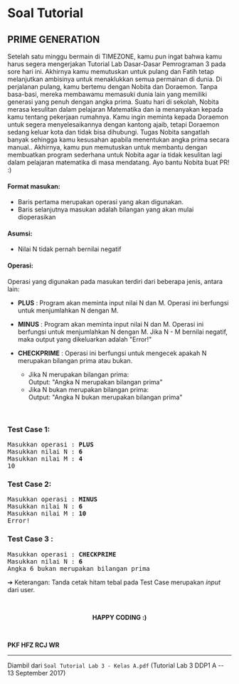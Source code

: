 # Soal Tutorial

## PRIME GENERATION

Setelah satu minggu bermain di TIMEZONE, kamu pun ingat bahwa kamu harus segera
mengerjakan Tutorial Lab Dasar-Dasar Pemrograman 3 pada sore hari ini.
Akhirnya kamu memutuskan untuk pulang dan Fatih tetap melanjutkan ambisinya
untuk menaklukkan semua permainan di dunia. Di perjalanan pulang, kamu bertemu
dengan Nobita dan Doraemon. Tanpa basa-basi, mereka membawamu memasuki dunia
lain yang memiliki generasi yang penuh dengan angka prima. Suatu hari di
sekolah, Nobita merasa kesulitan dalam pelajaran Matematika dan ia menanyakan
kepada kamu tentang pekerjaan rumahnya. Kamu ingin meminta kepada Doraemon
untuk segera menyelesaikannya dengan kantong ajaib, tetapi Doraemon sedang
keluar kota dan tidak bisa dihubungi. Tugas Nobita sangatlah banyak sehingga
kamu kesusahan apabila menentukan angka prima secara manual.. Akhirnya, kamu
pun memutuskan untuk membantu dengan membuatkan program sederhana untuk Nobita
agar ia tidak kesulitan lagi dalam pelajaran matematika di masa mendatang.
Ayo bantu Nobita buat PR! :)

#### Format masukan:

- Baris pertama merupakan operasi yang akan digunakan.
- Baris selanjutnya masukan adalah bilangan yang akan mulai dioperasikan

#### Asumsi:

- Nilai N tidak pernah bernilai negatif

#### Operasi:

Operasi yang digunakan pada masukan terdiri dari beberapa jenis, antara lain:

- **PLUS** :
  Program akan meminta input nilai N dan M. Operasi ini berfungsi untuk
  menjumlahkan N dengan M.

- **MINUS** :
  Program akan meminta input nilai N dan M. Operasi ini berfungsi untuk
  menjumlahkan N dengan M. Jika N - M bernilai negatif, maka output yang
  dikeluarkan adalah "Error!"

- **CHECKPRIME** :
  Operasi ini berfungsi untuk mengecek apakah N merupakan bilangan prima atau
  bukan.
  - Jika N merupakan bilangan prima:  
    Output: "Angka N merupakan bilangan prima"
  - Jika N bukan merupakan bilangan prima:  
    Output: "Angka N bukan merupakan bilangan prima"

<br>

### Test Case 1:

<pre>
Masukkan operasi : <b>PLUS</b>
Masukkan nilai N : <b>6</b>
Masukkan nilai M : <b>4</b>
10
</pre>

### Test Case 2:

<pre>
Masukkan operasi : <b>MINUS</b>
Masukkan nilai N : <b>6</b>
Masukkan nilai M : <b>10</b>
Error!
</pre>

### Test Case 3 :

<pre>
Masukkan operasi : <b>CHECKPRIME</b>
Masukkan nilai N : <b>6</b>
Angka 6 bukan merupakan bilangan prima
</pre>

➔ Keterangan: Tanda cetak hitam tebal pada Test Case merupakan *input* dari
user.

<br>

<p style="text-align: center;"><strong>HAPPY CODING :)</strong></p>

<br>

**PKF HFZ RCJ WR**

---

Diambil dari `Soal Tutorial Lab 3 - Kelas A.pdf` (Tutorial Lab 3 DDP1 A
\-- 13 September 2017)
